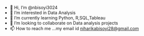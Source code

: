 - 👋 Hi, I’m @nbisoyi3024
- 👀 I’m interested in Data Analysis
- 🌱 I’m currently learning Python, R,SQL,Tableau
- 💞️ I’m looking to collaborate on Data analysis projects
- 📫 How to reach me ...my email id niharikabisoyi28@gmail.com


